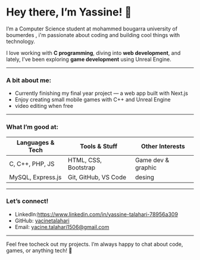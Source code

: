 # Hey there, I’m Yassine! 👋

I’m a Computer Science student at mohammed bougarra university of boumerdes , i'm passionate about coding and building cool things with technology.

I love working with **C programming**, diving into **web development**, and lately, I’ve been exploring **game development** using Unreal Engine. 

---

### A bit about me:

- Currently finishing my final year project — a web app built with Next.js
- Enjoy creating small mobile games with C++ and Unreal Engine
- video editing when free

---

### What I’m good at:

| Languages & Tech     | Tools & Stuff          | Other Interests       |
|---------------------|-----------------------|-------------------------|
| C, C++, PHP, JS      | HTML, CSS, Bootstrap  | Game dev & graphic     |
| MySQL, Express.js    | Git, GitHub, VS Code  | desing                 |

---

### Let’s connect!

- LinkedIn:https://www.linkedin.com/in/yassine-talahari-78956a309
- GitHub: [yacinetalahari](https://github.com/Yacinetalahari)  
- Email: yacine.talahari1506@gmail.com

---
Feel free tocheck out my projects. I’m always happy to chat about code, games, or anything tech! 🚀
